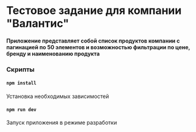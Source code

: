 # Тестовое задание для компании "Валантис"

#### Приложение представляет собой список продуктов компании с пагинацией по 50 элементов и возможностью фильтрации по цене, бренду и наименованию продукта 

### Скрипты

#### `npm install`

Установка необходимых зависимостей

#### `npm run dev`

Запуск приложения в режиме разработки
